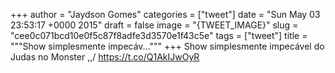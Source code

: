 
+++
author = "Jaydson Gomes"
categories = ["tweet"]
date = "Sun May 03 23:53:17 +0000 2015"
draft = false
image = "{TWEET_IMAGE}"
slug = "cee0c071bcd10e0f5c87f8adfe3d3570e1f43c5e"
tags = ["tweet"]
title = """Show simplesmente impecáv..."""
+++
Show simplesmente impecável do Judas no Monster \,,/  https://t.co/Q1AkIJwOyR
